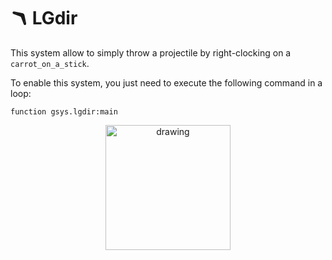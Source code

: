# 🪃 LGdir

This system allow to simply throw a projectile by right-clocking on a ``carrot_on_a_stick``.

To enable this system, you just need to execute the following command in a loop:

```
function gsys.lgdir:main
```

<div align=center>
    <a href="https://youtu.be/SQOxXasdPJQ?t=173" align=center>
        <img src="https://gunivers.net/wp-content/uploads/2022/06/watch-on-youtube.png" alt="drawing" width="200"/>
    </a>
</div>